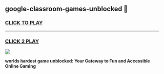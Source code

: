 
## google-classroom-games-unblocked 👋
<h3>
<a href="https://premium.freeplayer.one?title=google-classroom-games-unblocked&ref=14F">CLICK TO PLAY</a></h3>
<hr>

<h3>
<a href="https://premium.freeplayer.one?title=google-classroom-games-unblocked&ref=14F">CLICK 2 PLAY</a>
  
</h3>

<a href="https://premium.freeplayer.one?title=google-classroom-games-unblocked&ref=12F/"><img src="https://clearcache.store/games.png"></a>


**worlds hardest game unblocked: Your Gateway to Fun and Accessible Online Gaming**
